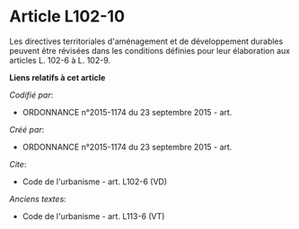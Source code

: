 # Article L102-10

Les directives territoriales d'aménagement et de développement durables peuvent être révisées dans les conditions définies
pour leur élaboration aux articles L. 102-6 à L. 102-9.

**Liens relatifs à cet article**

_Codifié par_:

  - ORDONNANCE n°2015-1174 du 23 septembre 2015 - art.

_Créé par_:

  - ORDONNANCE n°2015-1174 du 23 septembre 2015 - art.

_Cite_:

  - Code de l'urbanisme - art. L102-6 (VD)

_Anciens textes_:

  - Code de l'urbanisme - art. L113-6 (VT)

